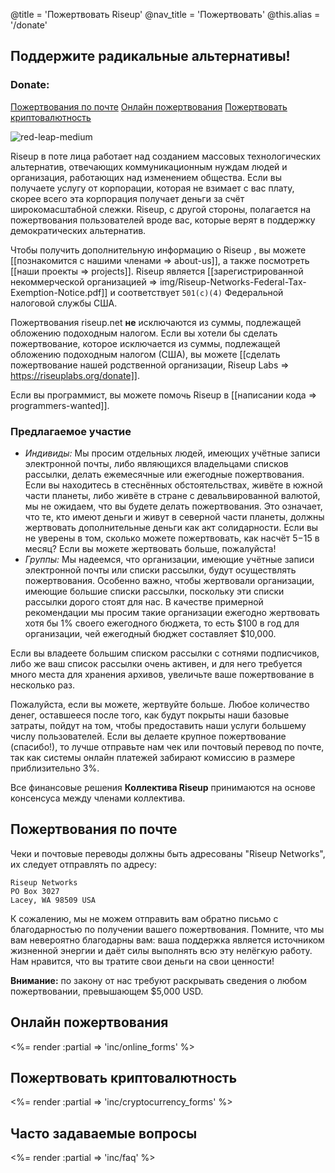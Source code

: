 @title = 'Пожертвовать Riseup'
@nav_title = 'Пожертвовать'
@this.alias = '/donate'

## Поддержите радикальные альтернативы!

### Donate:

<a class="btn btn-default" href="#пожертвования-по-почте">Пожертвования по почте</a> <a class="btn btn-default" href="#онлайн-пожертвования">Онлайн пожертвования</a> <a class="btn btn-default" href="#пожертвовать-криптовалютность">Пожертвовать криптовалютность</a>

<p class="pull-right"><img class="image-right" src="img/red-leap-medium.jpg" alt="red-leap-medium"></p>

Riseup в поте лица работает над созданием массовых технологических альтернатив, отвечающих коммуникационным нуждам людей и организация, работающих над изменением общества. Если вы получаете услугу от корпорации, которая не взимает с вас плату, скорее всего эта корпорация получает деньги за счёт широкомасштабной слежки. Riseup, с другой стороны, полагается на пожертвования пользователей вроде вас, которые верят в поддержку демократических альтернатив.

Чтобы получить дополнительную информацию о Riseup , вы можете [[познакомится с нашими членами => about-us]], а также посмотреть [[наши проекты => projects]]. Riseup является [[зарегистрированной некоммерческой организацией => img/Riseup-Networks-Federal-Tax-Exemption-Notice.pdf]] и соответствует `501(c)(4)` Федеральной налоговой службы США.

Пожертвования riseup.net **не** исключаются из суммы, подлежащей обложению подоходным налогом. Если вы хотели бы сделать пожертвование, которое исключается из суммы, подлежащей обложению подоходным налогом (США), вы можете [[сделать пожертвование нашей родственной организации, Riseup Labs => https://riseuplabs.org/donate]].

Если вы программист, вы можете помочь Riseup в [[написании кода => programmers-wanted]].

### Предлагаемое участие

* *Индивиды:* Мы просим отдельных людей, имеющих учётные записи электронной почты, либо являющихся владельцами списков рассылки, делать ежемесячные или ежегодные пожертвования. Если вы находитесь в стеснённых обстоятельствах, живёте в южной части планеты, либо живёте в стране с девальвированной валютой, мы не ожидаем, что вы будете делать пожертвования. Это означает, что те, кто имеют деньги и живут в северной части планеты, должны жертвовать дополнительные деньги как акт солидарности. Если вы не уверены в том, сколько можете пожертвовать, как насчёт $5-$15 в месяц? Если вы можете жертвовать больше, пожалуйста!
* *Группы:* Мы надеемся, что организации, имеющие учётные записи электронной почты или списки рассылки, будут осуществлять пожертвования. Особенно важно, чтобы жертвовали организации, имеющие большие списки рассылки, поскольку эти списки рассылки дорого стоят для нас. В качестве примерной рекомендации мы просим такие организации ежегодно жертвовать хотя бы 1% своего ежегодного бюджета, то есть $100 в год для организации, чей ежегодный бюджет составляет $10,000.

Если вы владеете большим списком рассылки с сотнями подписчиков, либо же ваш список рассылки очень активен, и для него требуется много места для хранения архивов, увеличьте ваше пожертвование в несколько раз.

Пожалуйста, если вы можете, жертвуйте больше. Любое количество денег, оставшееся после того, как будут покрыты наши базовые затраты, пойдут на том, чтобы предоставить наши услуги большему числу пользователей. Если вы делаете крупное пожертвование (спасибо!), то лучше отправьте нам чек или почтовый перевод по почте, так как системы онлайн платежей забирают комиссию в размере приблизительно 3%.

Все финансовые решения **Коллектива Riseup** принимаются на основе консенсуса между членами коллектива.


## Пожертвования по почте

Чеки и почтовые переводы должны быть адресованы "Riseup Networks", их следует отправлять по адресу:

	Riseup Networks
	PO Box 3027
	Lacey, WA 98509 USA

К сожалению, мы не можем отправить вам обратно письмо с благодарностью по получении вашего пожертвования. Помните, что мы вам невероятно благодарны вам: ваша поддержка является источником жизненной энергии и даёт силы выполнять всю эту нелёгкую работу. Нам нравится, что вы тратите свои деньги на свои ценности! 

**Внимание:** по закону от нас требуют раскрывать сведения о любом пожертвовании, превышающем $5,000 USD.

## Онлайн пожертвования

<%= render :partial => 'inc/online_forms' %>

## Пожертвовать криптовалютность

<%= render :partial => 'inc/cryptocurrency_forms' %>

## Часто задаваемые вопросы

<%= render :partial => 'inc/faq' %>
